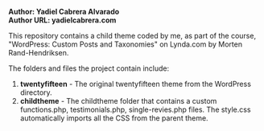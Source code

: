 <strong> Author: Yadiel Cabrera Alvarado</strong><br>
<strong>Author URL: yadielcabrera.com</strong> <br> 

This repository contains a child theme coded by me, as part of the course, "WordPress: Custom Posts and Taxonomies" on Lynda.com by Morten Rand-Hendriksen.  

The folders and files the project contain include:

1. <strong>twentyfifteen</strong> - The original twentyfifteen theme from the WordPress directory.
2. <strong>childtheme</strong> - The childtheme folder that contains a custom functions.php, testimonials.php, single-revies.php files. The style.css automatically imports all the CSS from the parent theme.
